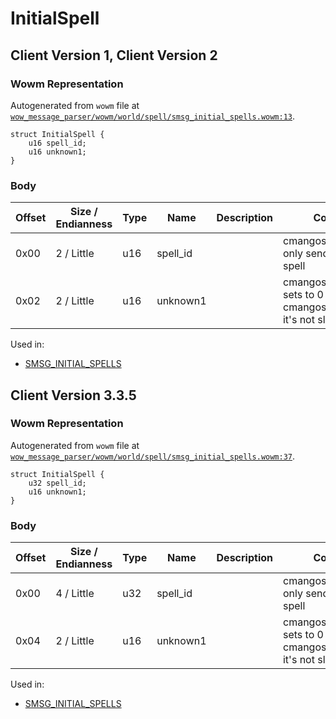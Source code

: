 # InitialSpell

## Client Version 1, Client Version 2

### Wowm Representation

Autogenerated from `wowm` file at [`wow_message_parser/wowm/world/spell/smsg_initial_spells.wowm:13`](https://github.com/gtker/wow_messages/tree/main/wow_message_parser/wowm/world/spell/smsg_initial_spells.wowm#L13).
```rust,ignore
struct InitialSpell {
    u16 spell_id;
    u16 unknown1;
}
```
### Body

| Offset | Size / Endianness | Type | Name | Description | Comment |
| ------ | ----------------- | ---- | ---- | ----------- | ------- |
| 0x00 | 2 / Little | u16 | spell_id |  | cmangos/mangoszero: only send 'first' part of spell |
| 0x02 | 2 / Little | u16 | unknown1 |  | cmangos/mangoszero: sets to 0<br/>cmangos/mangoszero: it's not slot id |


Used in:
* [SMSG_INITIAL_SPELLS](smsg_initial_spells.md)

## Client Version 3.3.5

### Wowm Representation

Autogenerated from `wowm` file at [`wow_message_parser/wowm/world/spell/smsg_initial_spells.wowm:37`](https://github.com/gtker/wow_messages/tree/main/wow_message_parser/wowm/world/spell/smsg_initial_spells.wowm#L37).
```rust,ignore
struct InitialSpell {
    u32 spell_id;
    u16 unknown1;
}
```
### Body

| Offset | Size / Endianness | Type | Name | Description | Comment |
| ------ | ----------------- | ---- | ---- | ----------- | ------- |
| 0x00 | 4 / Little | u32 | spell_id |  | cmangos/mangoszero: only send 'first' part of spell |
| 0x04 | 2 / Little | u16 | unknown1 |  | cmangos/mangoszero: sets to 0<br/>cmangos/mangoszero: it's not slot id |


Used in:
* [SMSG_INITIAL_SPELLS](smsg_initial_spells.md)


